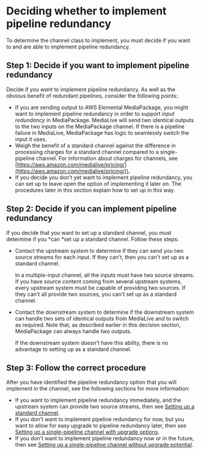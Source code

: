 # Deciding whether to implement pipeline redundancy<a name="pipeline-redundancy-guidelines"></a>

To determine the channel class to implement, you must decide if you want to and are able to implement pipeline redundancy\.

## Step 1: Decide if you want to implement pipeline redundancy<a name="decide-class-step-want"></a>

Decide if you *want* to implement pipeline redundancy\. As well as the obvious benefit of redundant pipelines, consider the following points:\.
+ If you are sending output to AWS Elemental MediaPackage, you might want to implement pipeline redundancy in order to support *input redundancy* in MediaPackage\. MediaLive will send two identical outputs to the two inputs on the MediaPackage channel\. If there is a pipeline failure in MediaLive, MediaPackage has logic to seamlessly switch the input it uses\.
+ Weigh the benefit of a standard channel against the difference in processing charges for a standard channel compared to a single\-pipeline channel\. For information about charges for channels, see [https://aws.amazon.com/medialive/pricing/](https://aws.amazon.com/medialive/pricing/)\.
+ If you decide you don't yet want to implement pipeline redundancy, you can set up to leave open the option of implementing it later on\. The procedures later in this section explain how to set up in this way\.

## Step 2: Decide if you can implement pipeline redundancy<a name="decide-class-step-ability"></a>

If you decide that you want to set up a standard channel, you must determine if you *can *set up a standard channel\. Follow these steps:
+ Contact the upstream system to determine if they can send you two source streams for each input\. If they can't, then you can't set up as a standard channel\.

  In a multiple\-input channel, all the inputs must have two source streams\. If you have source content coming from several upstream systems, every upstream system must be capable of providing two sources\. If they can't all provide two sources, you can't set up as a standard channel\.
+ Contact the downstream system to determine if the downstream system can handle two sets of identical outputs from MediaLive and to switch as required\. Note that, as described earlier in this decision section, MediaPackage can always handle two outputs\.

  If the downstream system doesn't have this ability, there is no advantage to setting up as a standard channel\. 

## Step 3: Follow the correct procedure<a name="decide-class-step-procedure"></a>

After you have identified the pipeline redundancy option that you will implement in the channel, see the following sections for more information:
+ If you want to implement pipeline redundancy immediately, and the upstream system can provide two source streams, then see [Setting up a standard channel](standard-channel-procedure.md)\.
+ If you don't want to implement pipeline redundancy for now, but you want to allow for easy upgrade to pipeline redundancy later, then see [Setting up a single\-pipeline channel with upgrade options](single-channel-upgrade.md)\.
+ If you don't want to implement pipeline redundancy now or in the future, then see [Setting up a single\-pipeline channel without upgrade potential](single-pipeline-no-upgrade.md)\.